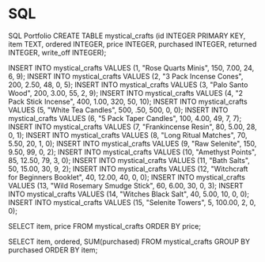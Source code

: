 # SQL
SQL Portfolio
CREATE TABLE mystical_crafts (id INTEGER PRIMARY KEY, item TEXT, ordered INTEGER, price INTEGER, purchased INTEGER, returned INTEGER, write_off INTEGER);

INSERT INTO mystical_crafts VALUES (1, "Rose Quarts Minis", 150, 7.00, 24, 6, 9); 
INSERT INTO mystical_crafts VALUES (2, "3 Pack Incense Cones", 200,  2.50, 48, 0, 5);
INSERT INTO mystical_crafts VALUES (3, "Palo Santo Wood", 200, 3.00, 55, 2, 9);
INSERT INTO mystical_crafts VALUES (4, "2 Pack Stick Incense", 400, 1.00, 320, 50, 10);
INSERT INTO mystical_crafts VALUES (5, "White Tea Candles", 500, .50, 500, 0, 0);
INSERT INTO mystical_crafts VALUES (6, "5 Pack Taper Candles", 100, 4.00, 49, 7, 7);
INSERT INTO mystical_crafts VALUES (7, "Frankincense Resin", 80, 5.00, 28, 0, 1);
INSERT INTO mystical_crafts VALUES (8, "Long Ritual Matches", 70, 5.50, 20, 1, 0);
INSERT INTO mystical_crafts VALUES (9, "Raw Selenite", 150, 9.50, 99, 0, 2);
INSERT INTO mystical_crafts VALUES (10, "Amethyst Points", 85, 12.50, 79, 3, 0);
INSERT INTO mystical_crafts VALUES (11, "Bath Salts", 50, 15.00, 30, 9, 2);
INSERT INTO mystical_crafts VALUES (12, "Witchcraft for Beginners Booklet", 40, 12.00, 40, 0, 0);
INSERT INTO mystical_crafts VALUES (13, "Wild Rosemary Smudge Stick", 60, 6.00, 30, 0, 3);
INSERT INTO mystical_crafts VALUES (14, "Witches Black Salt", 40, 5.00, 10, 0, 0);
INSERT INTO mystical_crafts VALUES (15, "Selenite Towers", 5, 100.00, 2, 0, 0);


SELECT item, price FROM mystical_crafts ORDER BY price;

SELECT item, ordered, SUM(purchased) FROM mystical_crafts GROUP BY purchased ORDER BY item;
